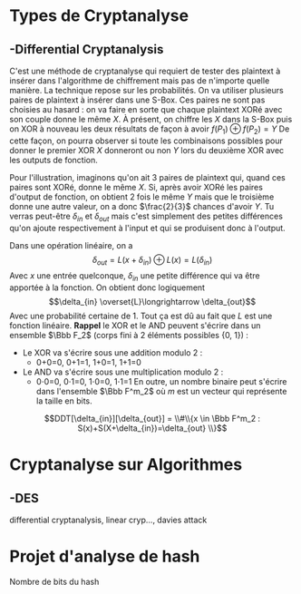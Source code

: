 


# Types de Cryptanalyse

## -Differential Cryptanalysis
C'est une méthode de cryptanalyse qui requiert de tester des plaintext à insérer dans l'algorithme de chiffrement mais pas de n'importe quelle manière.
La technique repose sur les probabilités.
On va utiliser plusieurs paires de plaintext à insérer dans une S-Box.
Ces paires ne sont pas choisies au hasard : on va faire en sorte que chaque plaintext XORé avec son couple donne le même $X$.
À présent, on chiffre les $X$ dans la S-Box puis on XOR à nouveau les deux résultats de façon à avoir $f(P_1)\oplus f(P_2) = Y$
De cette façon, on pourra observer si toute les combinaisons possibles pour donner le premier XOR $X$ donneront ou non $Y$ lors du deuxième XOR avec les outputs de fonction.

Pour l'illustration, imaginons qu'on ait 3 paires de plaintext qui, quand ces paires sont XORé, donne le même $X$. Si, après avoir XORé les paires d'output de fonction, on obtient 2 fois le même $Y$ mais que le troisième donne une autre valeur, on a donc $\frac{2}{3}$ chances d'avoir $Y$. 
Tu verras peut-être $\delta _{in}$ et $\delta _{out}$ mais c'est simplement des petites différences qu'on ajoute respectivement à l'input et qui se produisent donc à l'output.

Dans une opération linéaire, on a
$$\delta _{out} = L(x+\delta_{in}) \oplus L(x) = L(\delta_{in})$$
Avec $x$ une entrée quelconque, $\delta_{in}$ une petite différence qui va être apportée à la fonction.
On obtient donc logiquement
$$\delta_{in} \overset{L}\longrightarrow \delta_{out}$$ Avec une probabilité certaine de 1. Tout ça est dû au fait que $L$ est une fonction linéaire.
**Rappel** le XOR et le AND peuvent s'écrire dans un ensemble $\Bbb F_2$ (corps fini à 2 éléments possibles {0, 1}) :
- Le XOR va s'écrire sous une addition modulo 2 :
	- 0+0=0, 0+1=1, 1+0=1, 1+1=0
- Le AND va s'écrire sous une multiplication modulo 2 :
	- 0⋅0=0, 0⋅1=0, 1⋅0=0, 1⋅1=1
En outre, un nombre binaire peut s'écrire dans l'ensemble $\Bbb F^m_2$ où $m$ est un vecteur qui représente la taille en bits.


$$DDT[\delta_{in}][\delta_{out}] = \\#\\{x \in \Bbb F^m_2 : S(x)+S(X+\delta_{in})=\delta_{out} \\}$$



# Cryptanalyse sur Algorithmes

## -DES
differential cryptanalysis, linear cryp..., davies attack








# Projet d'analyse de hash

Nombre de bits du hash
